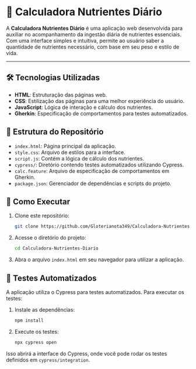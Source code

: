 # 🥗 Calculadora Nutrientes Diário

A **Calculadora Nutrientes Diário** é uma aplicação web desenvolvida para auxiliar no acompanhamento da ingestão diária de nutrientes essenciais. Com uma interface simples e intuitiva, permite ao usuário saber a quantidade de nutrientes necessário, com base em seu peso e estilo de vida.

---

## 🛠️ Tecnologias Utilizadas

* **HTML**: Estruturação das páginas web.
* **CSS**: Estilização das páginas para uma melhor experiência do usuário.
* **JavaScript**: Lógica de interação e cálculo dos nutrientes.
* **Gherkin**: Especificação de comportamentos para testes automatizados.

## 📁 Estrutura do Repositório

* `index.html`: Página principal da aplicação.
* `style.css`: Arquivo de estilos para a interface.
* `script.js`: Contém a lógica de cálculo dos nutrientes.
* `cypress/`: Diretório contendo testes automatizados utilizando Cypress.
* `calc.feature`: Arquivo de especificação de comportamentos em Gherkin.
* `package.json`: Gerenciador de dependências e scripts do projeto.

## 🚀 Como Executar

1. Clone este repositório:

   ```bash
   git clone https://github.com/Gloterianota349/Calculadora-Nutrientes-Diario.git
   ```
2. Acesse o diretório do projeto:

   ```bash
   cd Calculadora-Nutrientes-Diario
   ```
3. Abra o arquivo `index.html` em seu navegador para utilizar a aplicação.

## 🧪 Testes Automatizados

A aplicação utiliza o Cypress para testes automatizados. Para executar os testes:

1. Instale as dependências:

   ```bash
   npm install
   ```
2. Execute os testes:

   ```bash
   npx cypress open
   ```

Isso abrirá a interface do Cypress, onde você pode rodar os testes definidos em `cypress/integration`.
